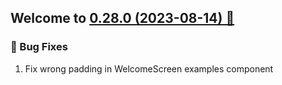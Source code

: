 ## Welcome to [0.28.0 (2023-08-14) 🥳](https://marketplace.visualstudio.com/items/JipitiAI.askcodebase/changelog)

### 🐛 Bug Fixes

1. Fix wrong padding in WelcomeScreen examples component
